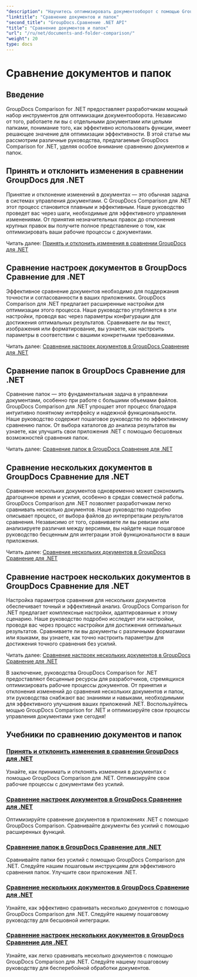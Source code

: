 ```yaml
---
"description": "Научитесь оптимизировать документооборот с помощью GroupDocs Comparison для .NET tutorials. Принимайте, отклоняйте изменения и сравнивайте документы и папки без усилий."
"linktitle": "Сравнение документов и папок"
"second_title": "GroupDocs.Сравнение .NET API"
"title": "Сравнение документов и папок"
"url": "/ru/net/documents-and-folder-comparison/"
"weight": 20
type: docs
---
```

# Сравнение документов и папок

## Введение

GroupDocs Comparison for .NET предоставляет разработчикам мощный набор инструментов для оптимизации документооборота. Независимо от того, работаете ли вы с отдельными документами или целыми папками, понимание того, как эффективно использовать функции, имеет решающее значение для оптимизации эффективности. В этой статье мы рассмотрим различные руководства, предлагаемые GroupDocs Comparison for .NET, уделяя особое внимание сравнению документов и папок.

## Принять и отклонить изменения в сравнении GroupDocs для .NET

Принятие и отклонение изменений в документах — это обычная задача в системах управления документами. С GroupDocs Comparison для .NET этот процесс становится плавным и эффективным. Наше руководство проведет вас через шаги, необходимые для эффективного управления изменениями. От принятия незначительных правок до отклонения крупных правок вы получите полное представление о том, как оптимизировать ваши рабочие процессы с документами.

Читать далее: [Принять и отклонить изменения в сравнении GroupDocs для .NET](./accept-reject-changes-dotnet/)

## Сравнение настроек документов в GroupDocs Сравнение для .NET

Эффективное сравнение документов необходимо для поддержания точности и согласованности в ваших приложениях. GroupDocs Comparison для .NET предлагает расширенные настройки для оптимизации этого процесса. Наше руководство углубляется в эти настройки, проводя вас через параметры конфигурации для достижения оптимальных результатов. Сравниваете ли вы текст, изображения или форматирование, вы узнаете, как настроить параметры в соответствии с вашими конкретными требованиями.

Читать далее: [Сравнение настроек документов в GroupDocs Сравнение для .NET](./compare-documents-settings-dotnet/)

## Сравнение папок в GroupDocs Сравнение для .NET

Сравнение папок — это фундаментальная задача в управлении документами, особенно при работе с большими объемами файлов. GroupDocs Comparison для .NET упрощает этот процесс благодаря интуитивно понятному интерфейсу и надежной функциональности. Наше руководство содержит пошаговое руководство по эффективному сравнению папок. От выбора каталогов до анализа результатов вы узнаете, как улучшить свои приложения .NET с помощью бесшовных возможностей сравнения папок.

Читать далее: [Сравнение папок в GroupDocs Сравнение для .NET](./compare-folders-dotnet/)

## Сравнение нескольких документов в GroupDocs Сравнение для .NET

Сравнение нескольких документов одновременно может сэкономить драгоценное время и усилия, особенно в средах совместной работы. GroupDocs Comparison для .NET позволяет разработчикам легко сравнивать несколько документов. Наше руководство подробно описывает процесс, от выбора файлов до интерпретации результатов сравнения. Независимо от того, сравниваете ли вы ревизии или анализируете различия между версиями, вы найдете наше пошаговое руководство бесценным для интеграции этой функциональности в ваши приложения.

Читать далее: [Сравнение нескольких документов в GroupDocs Сравнение для .NET](./compare-multiple-documents-dotnet/)

## Сравнение настроек нескольких документов в GroupDocs Сравнение для .NET

Настройка параметров сравнения для нескольких документов обеспечивает точный и эффективный анализ. GroupDocs Comparison for .NET предлагает комплексные настройки, адаптированные к этому сценарию. Наше руководство подробно исследует эти настройки, проводя вас через процесс настройки для достижения оптимальных результатов. Сравниваете ли вы документы с различными форматами или языками, вы узнаете, как точно настроить параметры для достижения точного сравнения без усилий.

Читать далее: [Сравнение настроек нескольких документов в GroupDocs Сравнение для .NET](./compare-multiple-documents-settings-dotnet/)

В заключение, руководства GroupDocs Comparison for .NET предоставляют бесценные ресурсы для разработчиков, стремящихся оптимизировать рабочие процессы документов. От принятия и отклонения изменений до сравнения нескольких документов и папок, эти руководства снабжают вас знаниями и навыками, необходимыми для эффективного улучшения ваших приложений .NET. Воспользуйтесь мощью GroupDocs Comparison for .NET и оптимизируйте свои процессы управления документами уже сегодня!
## Учебники по сравнению документов и папок
### [Принять и отклонить изменения в сравнении GroupDocs для .NET](./accept-reject-changes-dotnet/)
Узнайте, как принимать и отклонять изменения в документах с помощью GroupDocs Comparison для .NET. Оптимизируйте свои рабочие процессы с документами без усилий.
### [Сравнение настроек документов в GroupDocs Сравнение для .NET](./compare-documents-settings-dotnet/)
Оптимизируйте сравнение документов в приложениях .NET с помощью GroupDocs Comparison. Сравнивайте документы без усилий с помощью расширенных функций.
### [Сравнение папок в GroupDocs Сравнение для .NET](./compare-folders-dotnet/)
Сравнивайте папки без усилий с помощью GroupDocs Comparison для .NET. Следуйте нашим пошаговым инструкциям для эффективного сравнения папок. Улучшите свои приложения .NET.
### [Сравнение нескольких документов в GroupDocs Сравнение для .NET](./compare-multiple-documents-dotnet/)
Узнайте, как эффективно сравнивать несколько документов с помощью GroupDocs Comparison для .NET. Следуйте нашему пошаговому руководству для бесшовной интеграции.
### [Сравнение настроек нескольких документов в GroupDocs Сравнение для .NET](./compare-multiple-documents-settings-dotnet/)
Узнайте, как легко сравнивать несколько документов с помощью GroupDocs Comparison для .NET. Следуйте нашему пошаговому руководству для бесперебойной обработки документов.